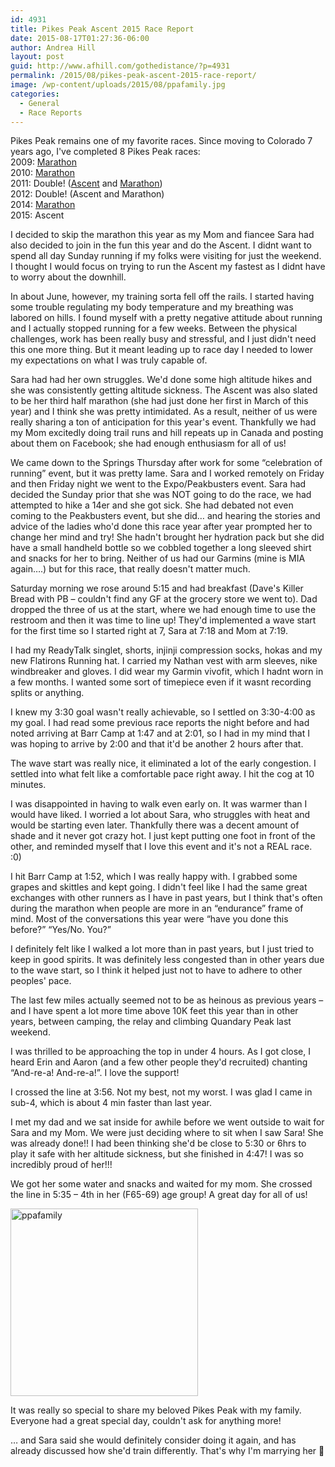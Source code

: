 ```yaml
---
id: 4931
title: Pikes Peak Ascent 2015 Race Report
date: 2015-08-17T01:27:36-06:00
author: Andrea Hill
layout: post
guid: http://www.afhill.com/gothedistance/?p=4931
permalink: /2015/08/pikes-peak-ascent-2015-race-report/
image: /wp-content/uploads/2015/08/ppafamily.jpg
categories:
  - General
  - Race Reports
---
```

Pikes Peak remains one of my favorite races. Since moving to Colorado 7 years ago, I've completed 8 Pikes Peak races:  
2009: [Marathon](http://www.afhill.com/gothedistance/2009/08/pikes-peak-marathon-race-report/)  
2010: [Marathon](http://www.afhill.com/gothedistance/2010/09/pikes-peak-marathon-race-report-30/)  
2011: Double! ([Ascent](http://www.afhill.com/gothedistance/2011/08/pikes-peak-ascent-race-report/) and [Marathon](http://www.afhill.com/gothedistance/2011/08/pikes-peak-marathon-2011-race-report-d-d-d-d-doubler/))  
2012: Double! (Ascent and Marathon)  
2014: [Marathon](http://www.afhill.com/gothedistance/2014/08/pikes-peak-marathon-2014-race-report/)  
2015: Ascent

I decided to skip the marathon this year as my Mom and fiancee Sara had also decided to join in the fun this year and do the Ascent. I didnt want to spend all day Sunday running if my folks were visiting for just the weekend. I thought I would focus on trying to run the Ascent my fastest as I didnt have to worry about the downhill.

In about June, however, my training sorta fell off the rails. I started having some trouble regulating my body temperature and my breathing was labored on hills. I found myself with a pretty negative attitude about running and I actually stopped running for a few weeks. Between the physical challenges, work has been really busy and stressful, and I just didn't need this one more thing. But it meant leading up to race day I needed to lower my expectations on what I was truly capable of. 

Sara had had her own struggles. We'd done some high altitude hikes and she was consistently getting altitude sickness. The Ascent was also slated to be her third half marathon (she had just done her first in March of this year) and I think she was pretty intimidated. As a result, neither of us were really sharing a ton of anticipation for this year's event. Thankfully we had my Mom excitedly doing trail runs and hill repeats up in Canada and posting about them on Facebook; she had enough enthusiasm for all of us! 

We came down to the Springs Thursday after work for some &#8220;celebration of running&#8221; event, but it was pretty lame. Sara and I worked remotely on Friday and then Friday night we went to the Expo/Peakbusters event. Sara had decided the Sunday prior that she was NOT going to do the race, we had attempted to hike a 14er and she got sick. She had debated not even coming to the Peakbusters event, but she did&#8230; and hearing the stories and advice of the ladies who'd done this race year after year prompted her to change her mind and try! She hadn't brought her hydration pack but she did have a small handheld bottle so we cobbled together a long sleeved shirt and snacks for her to bring. Neither of us had our Garmins (mine is MIA again&#8230;.) but for this race, that really doesn't matter much. 

Saturday morning we rose around 5:15 and had breakfast (Dave's Killer Bread with PB &#8211; couldn't find any GF at the grocery store we went to). Dad dropped the three of us at the start, where we had enough time to use the restroom and then it was time to line up! They'd implemented a wave start for the first time so I started right at 7, Sara at 7:18 and Mom at 7:19. 

I had my ReadyTalk singlet, shorts, injinji compression socks, hokas and my new Flatirons Running hat. I carried my Nathan vest with arm sleeves, nike windbreaker and gloves. I did wear my Garmin vivofit, which I hadnt worn in a few months. I wanted some sort of timepiece even if it wasnt recording splits or anything. 

I knew my 3:30 goal wasn't really achievable, so I settled on 3:30-4:00 as my goal. I had read some previous race reports the night before and had noted arriving at Barr Camp at 1:47 and at 2:01, so I had in my mind that I was hoping to arrive by 2:00 and that it'd be another 2 hours after that. 

The wave start was really nice, it eliminated a lot of the early congestion. I settled into what felt like a comfortable pace right away. I hit the cog at 10 minutes. 

I was disappointed in having to walk even early on. It was warmer than I would have liked. I worried a lot about Sara, who struggles with heat and would be starting even later. Thankfully there was a decent amount of shade and it never got crazy hot. I just kept putting one foot in front of the other, and reminded myself that I love this event and it's not a REAL race. :0)

I hit Barr Camp at 1:52, which I was really happy with. I grabbed some grapes and skittles and kept going. I didn't feel like I had the same great exchanges with other runners as I have in past years, but I think that's often during the marathon when people are more in an &#8220;endurance&#8221; frame of mind. Most of the conversations this year were &#8220;have you done this before?&#8221; &#8220;Yes/No. You?&#8221;

I definitely felt like I walked a lot more than in past years, but I just tried to keep in good spirits. It was definitely less congested than in other years due to the wave start, so I think it helped just not to have to adhere to other peoples' pace. 

The last few miles actually seemed not to be as heinous as previous years &#8211; and I have spent a lot more time above 10K feet this year than in other years, between camping, the relay and climbing Quandary Peak last weekend. 

I was thrilled to be approaching the top in under 4 hours. As I got close, I heard Erin and Aaron (and a few other people they'd recruited) chanting &#8220;And-re-a! And-re-a!&#8221;. I love the support! 

I crossed the line at 3:56. Not my best, not my worst. I was glad I came in sub-4, which is about 4 min faster than last year. 

I met my dad and we sat inside for awhile before we went outside to wait for Sara and my Mom. We were just deciding where to sit when I saw Sara! She was already done!! I had been thinking she'd be close to 5:30 or 6hrs to play it safe with her altitude sickness, but she finished in 4:47! I was so incredibly proud of her!!! 

We got her some water and snacks and waited for my mom. She crossed the line in 5:35 &#8211; 4th in her (F65-69) age group! A great day for all of us!

[<img src="/media/2015/08/ppafamily-300x300.jpg" alt="ppafamily" width="300" height="300" class="alignnone size-medium wp-image-4934" srcset="/media/2015/08/ppafamily-300x300.jpg 300w, /media/2015/08/ppafamily-150x150.jpg 150w, /media/2015/08/ppafamily-36x36.jpg 36w, /media/2015/08/ppafamily-115x115.jpg 115w, /media/2015/08/ppafamily.jpg 733w" sizes="(max-width: 300px) 100vw, 300px" />](/media/2015/08/ppafamily.jpg)

It was really so special to share my beloved Pikes Peak with my family. Everyone had a great special day, couldn't ask for anything more!

&#8230; and Sara said she would definitely consider doing it again, and has already discussed how she'd train differently. That's why I'm marrying her 🙂